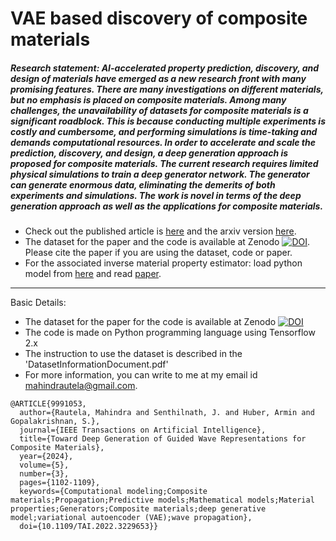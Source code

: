 # VAE based discovery of composite materials
##### *Research statement*: AI-accelerated property prediction, discovery, and design of materials have emerged as a new research front with many promising features. There are many investigations on different materials, but no emphasis is placed on composite materials. Among many challenges, the unavailability of datasets for composite materials is a significant roadblock. This is because conducting multiple experiments is costly and cumbersome, and performing simulations is time-taking and demands computational resources. In order to accelerate and scale the prediction, discovery, and design, a deep generation approach is proposed for composite materials. The current research requires limited physical simulations to train a deep generator network. The generator can generate enormous data, eliminating the demerits of both experiments and simulations. The work is novel in terms of the deep generation approach as well as the applications for composite materials.

* Check out the published article is [here](https://ieeexplore.ieee.org/abstract/document/9991053) and the arxiv version [here](https://arxiv.org/abs/2212.06365).
* The dataset for the paper and the code is available at Zenodo <a href="https://doi.org/10.5281/zenodo.7301863"><img src="https://zenodo.org/badge/DOI/10.5281/zenodo.7301863.svg" alt="DOI"></a>. Please cite the paper if you are using the dataset, code or paper.
* For the associated inverse material property estimator: load python model from [here](https://github.com/mahindrautela/MatChar_dualCNN) and read [paper](https://doi.org/10.1080/15376494.2021.1982090).

------------------------------------------------------------------------------------------------------------------------------------------------------
Basic Details:
* The dataset for the paper for the code is available at Zenodo <a href="https://doi.org/10.5281/zenodo.7301863"><img src="https://zenodo.org/badge/DOI/10.5281/zenodo.7301863.svg" alt="DOI"></a>
* The code is made on Python programming language using Tensorflow 2.x
* The instruction to use the dataset is described in the 'DatasetInformationDocument.pdf'
* For more information, you can write to me at my email id mahindrautela@gmail.com.

```
@ARTICLE{9991053,
  author={Rautela, Mahindra and Senthilnath, J. and Huber, Armin and Gopalakrishnan, S.},
  journal={IEEE Transactions on Artificial Intelligence}, 
  title={Toward Deep Generation of Guided Wave Representations for Composite Materials}, 
  year={2024},
  volume={5},
  number={3},
  pages={1102-1109},
  keywords={Computational modeling;Composite materials;Propagation;Predictive models;Mathematical models;Material properties;Generators;Composite materials;deep generative model;variational autoencoder (VAE);wave propagation},
  doi={10.1109/TAI.2022.3229653}}
```

